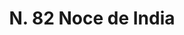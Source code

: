 ---
title: "N. 82 Noce de India"
permalink: "/edition/plant082/"
plant-name: "N. 82"
plant-number: "082"
plant-xml: "/assets/xml/plant082.xml"
plant-img1: "/assets/img/plant082_verso.jpg"
plant-img2: "/assets/img/plant082.jpg"
plant-title: "N. 82 Noce de India"
plant-wfo-link: "http://www.worldfloraonline.org/taxon/wfo-0000903570"
plant-kew-link: "https://powo.science.kew.org/taxon/urn:lsid:ipni.org:names:666160-1"
plant-taxon-content: "Cocos nucifera L."
layout: single-xml
---